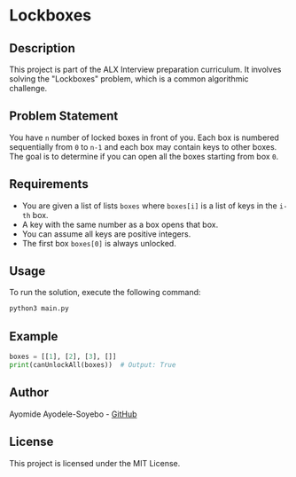 # Lockboxes

## Description

This project is part of the ALX Interview preparation curriculum. It involves solving the "Lockboxes" problem, which is a common algorithmic challenge.

## Problem Statement

You have `n` number of locked boxes in front of you. Each box is numbered sequentially from `0` to `n-1` and each box may contain keys to other boxes. The goal is to determine if you can open all the boxes starting from box `0`.

## Requirements

- You are given a list of lists `boxes` where `boxes[i]` is a list of keys in the `i-th` box.
- A key with the same number as a box opens that box.
- You can assume all keys are positive integers.
- The first box `boxes[0]` is always unlocked.

## Usage

To run the solution, execute the following command:

```bash
python3 main.py
```

## Example

```python
boxes = [[1], [2], [3], []]
print(canUnlockAll(boxes))  # Output: True
```

## Author

Ayomide Ayodele-Soyebo - [GitHub](https://github.com/AyomideA-S)

## License

This project is licensed under the MIT License.

